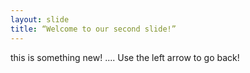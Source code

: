 ```yaml
---
layout: slide
title: “Welcome to our second slide!”
---
```

this is something new! .... 
Use the left arrow to go back!
